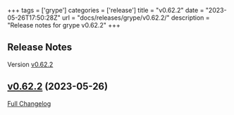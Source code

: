 +++
tags = ['grype']
categories = ['release']
title = "v0.62.2"
date = "2023-05-26T17:50:28Z"
url = "docs/releases/grype/v0.62.2/"
description = "Release notes for grype v0.62.2"
+++

## Release Notes

Version [v0.62.2](https://github.com/anchore/grype/releases/tag/v0.62.2)

## [v0.62.2](https://github.com/anchore/grype/tree/v0.62.2) (2023-05-26)

[Full Changelog](https://github.com/anchore/grype/compare/v0.62.1...v0.62.2)
